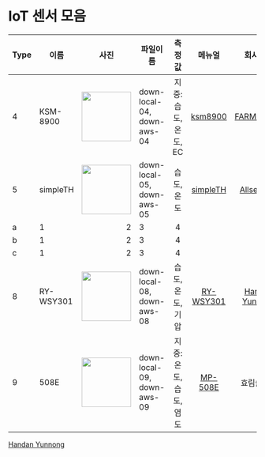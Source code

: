 # IoT 센서 모음


|Type|이름|<center>사진</center>|<center>파일이름</center>|<center>측정값</center>|<center>메뉴얼</center>|회사이름
|----|----|---------------:|:--------------------|:---------------------:|:---------------------:|:---------------------:
|4|KSM-8900|<img src = "https://user-images.githubusercontent.com/37902752/129312387-896a2530-ea5f-4e74-9941-f8335003f127.jpg" width="100" height="100">|down-local-04, down-aws-04|지중: 습도, 온도, EC|[ksm8900](https://github.com/kdi6033/IoT/tree/main/11-4%20%5Bsensecube%5D%20KSM-8900)|[FARMSCUBE](https://farmscube.kr/product.html)
|5|simpleTH|<img src = "https://user-images.githubusercontent.com/37902752/129312389-093260ec-f3b9-4373-a7c6-abfd97ce2179.png" width="100" height="100">|down-local-05, down-aws-05|습도, 온도|[simpleTH](https://github.com/kdi6033/IoT/tree/main/11-5%20%5Ballsensing%5D%20temperature%20humidity%20sensor)|[Allsensing](https://allsensing.com/)
|a|1|2|3|4||
|b|1|2|3|4||
|c|1|2|3|4||
|8|RY-WSY301|<img src = "https://user-images.githubusercontent.com/37902752/129312381-0a46e6b7-17c5-4e57-bcbe-e59221eb55bd.jpg" width="100" height="100">|down-local-08, down-aws-08|습도, 온도, 기압|[RY-WSY301](https://github.com/kdi6033/IoT/blob/main/11-0%20manual/RY-WSY3011.pdf)|[Handan Yunnong](https://en.nong-iot.com/)
|9|508E|<img src = "https://user-images.githubusercontent.com/37902752/129312385-053a8389-4ecc-497d-864c-6427dfcfae8e.png" width="100" height="100">|down-local-09, down-aws-09|지중: 온도, 습도, 염도|[MP-508E](https://github.com/kdi6033/IoT/blob/main/11-0%20manual/MP-508El.pdf)|효림솔루션
[Handan Yunnong](https://en.nong-iot.com/)
